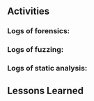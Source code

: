 ## Activities

### Logs of forensics:


### Logs of fuzzing:


### Logs of static analysis:


## Lessons Learned
